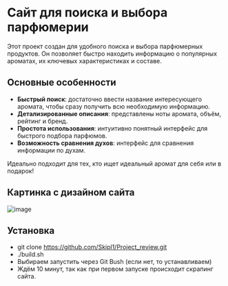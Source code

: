 # Сайт для поиска и выбора парфюмерии  

Этот проект создан для удобного поиска и выбора парфюмерных продуктов. Он позволяет быстро находить информацию о популярных ароматах, их ключевых характеристиках и составе.  

## Основные особенности  

- **Быстрый поиск**: достаточно ввести название интересующего аромата, чтобы сразу получить всю необходимую информацию.  
- **Детализированные описания**: представлены ноты аромата, объём, рейтинг и бренд.  
- **Простота использования**: интуитивно понятный интерфейс для быстрого подбора парфюмов.
- **Возможность сравнения духов**: интерфейс для сравнения информации по духам.  

Идеально подходит для тех, кто ищет идеальный аромат для себя или в подарок!

## Картинка с дизайном сайта
![image](https://sun9-7.userapi.com/impg/_0sVoLAQ08EYs016jF-iIs9NQsxlOCowcvvXlA/f6eFwcYbq0o.jpg?size=1280x657&quality=95&sign=0f9c2ae0a05668515db3a65109e10b77&type=album)

## Установка
- git clone https://github.com/Skipl1/Project_review.git
- ./build.sh
- Выбираем запустить через Git Bush (если нет, то устанавливаем)
- Ждём 10 минут, так как при первом запуске происходит скрапинг сайта.
